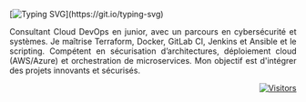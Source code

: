 [![Typing SVG](https://readme-typing-svg.demolab.com?font=Ubuntu&size=35&pause=1000&color=00FF66&center=true&multiline=true&width=1000&height=150&lines=Bonjour+je+m'appelle+Rivo+Rakotondrasoa.;Je+recherche+un+poste+en+tant+que+DevOps+Junior.)](https://git.io/typing-svg)

<p align="justify">
  Consultant Cloud DevOps en junior, avec un parcours en cybersécurité et systèmes.
Je maîtrise Terraform, Docker, GitLab CI, Jenkins et Ansible et le scripting.
Compétent en sécurisation d’architectures, déploiement cloud (AWS/Azure) et orchestration
de microservices.
Mon objectif est d'intégrer des projets innovants et sécurisés.
</p>

<p align="right">
  <a href="https://github.com/NoCrari">
    <img alt="Visitors" src="https://visitor-badge.laobi.icu/badge?page_id=NoCrari">
  </a>
</p>
